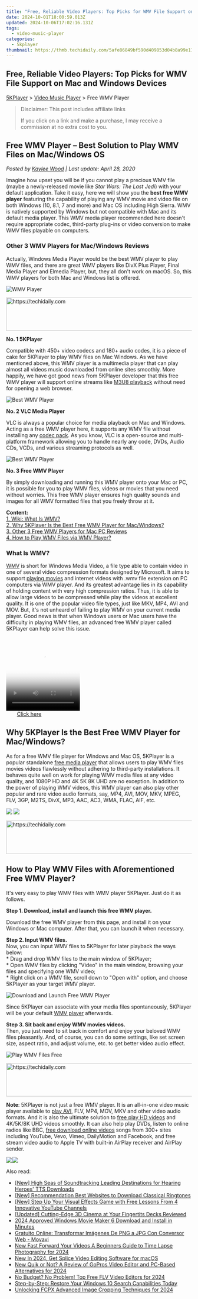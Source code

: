 ```yaml
---
title: "Free, Reliable Video Players: Top Picks for WMV File Support on Mac and Windows Devices"
date: 2024-10-01T18:00:59.013Z
updated: 2024-10-06T17:02:16.131Z
tags:
  - video-music-player
categories:
  - 5kplayer
thumbnail: https://thmb.techidaily.com/5afe86849bf590d409853d04b8a99e11d10b3e991d982afab53fab4cf94688c5.jpg
---
```


## Free, Reliable Video Players: Top Picks for WMV File Support on Mac and Windows Devices

[5KPlayer](https://tools.techidaily.com/5kplayer/products/) \> [Video Music Player](https://tools.techidaily.com/5kplayer/video-music-player/) \> Free WMV Player

>  Disclaimer: This post includes affiliate links
>
>  If you click on a link and make a purchase, I may receive a commission at no extra cost to you.
>

## Free WMV Player – Best Solution to Play WMV Files on Mac/Windows OS

 _Posted by [Kaylee Wood](https://www.quora.com/profile/Amanda-Hu-21) | Last update: April 28, 2020_ 

Imagine how upset you will be if you cannot play a precious WMV file (maybe a newly-released movie like _Star Wars: The Last Jedi_) with your default application. Take it easy, here we will show you the **best free WMV player** featuring the capability of playing any WMV movie and video file on both Windows (10, 8.1, 7 and more) and Mac OS including High Sierra. WMV is natively supported by Windows but not compatible with Mac and its default media player. This WMV media player recommended here doesn't require appropriate codec, third-party plug-ins or video conversion to make WMV files playable on computers.

### **Other 3 WMV Players for Mac/Windows Reviews**

Actually, Windows Media Player would be the best WMV player to play WMV files, and there are great WMV players like DivX Plus Player, Final Media Player and Elmedia Player, but, they all don't work on macOS. So, this WMV players for both Mac and Windows list is offered.

![WMV Player](https://www.5kplayer.com/video-music-player/img/5kplayer-icon-1202.png) 

<!-- affiliate ads begin -->
<a href="https://appsumo.8odi.net/c/5597632/2075476/7443" target="_top" id="2075476">
  <img src="//a.impactradius-go.com/display-ad/7443-2075476" border="0" alt="https://techidaily.com" width="728" height="90"/>
</a>
<img height="0" width="0" src="https://appsumo.8odi.net/i/5597632/2075476/7443" style="position:absolute;visibility:hidden;" border="0" />
<!-- affiliate ads end -->

**No. 1 5KPlayer**

Compatible with 450+ video codecs and 180+ audio codes, it is a piece of cake for 5KPlayer to play WMV files on Mac Windows. As we have mentioned above, this WMV player is a multimedia player that can play almost all videos music downloaded from online sites smoothly. More happily, we have got good news from 5KPlayer developer that this free WMV player will support online streams like [M3U8 playback](https://tools.techidaily.com/5kplayer/video-music-player/) without need for opening a web browser.

![Best WMV Player](https://www.5kplayer.com/video-music-player/img/vlc-streamer-icon-zjy-0304002.jpg) 

**No. 2 VLC Media Player**

VLC is always a popular choice for media playback on Mac and Windows. Acting as a free WMV player here, it supports any WMV file without installing any [codec pack](https://tools.techidaily.com/5kplayer/video-music-player/). As you know, VLC is a open-source and multi-platform framework allowing you to handle nearly any code, DVDs, Audio CDs, VCDs, and various streaming protocols as well.

![Best WMV Player](https://www.5kplayer.com/video-music-player/img/free-wmv-player.png) 

**No. 3 Free WMV Player**

By simply downloading and running this WMV player onto your Mac or PC, it is possible for you to play WMV files, videos or movies that you need without worries. This free WMV player ensures high quality sounds and images for all WMV formatted files that you freely throw at it.

**Content:**  
[1\. Wiki: What Is WMV?](https://tools.techidaily.com/5kplayer/video-music-player/)  
[2\. Why 5KPlayer Is the Best Free WMV Player for Mac/Windows?](https://tools.techidaily.com/5kplayer/video-music-player/)  
[3\. Other 3 Free WMV Players for Mac PC Reviews](https://tools.techidaily.com/5kplayer/video-music-player/)  
[4\. How to Play WMV Files via WMV Player?](https://tools.techidaily.com/5kplayer/video-music-player/)

### What Is WMV?

[WMV](https://en.wikipedia.org/wiki/Windows%5FMedia%5FVideo) is short for Windows Media Video, a file type able to contain video in one of several video compression formats designed by Microsoft. It aims to support [playing movies](https://tools.techidaily.com/5kplayer/video-music-player/) and internet videos with .wmv file extension on PC computers via WMV player. And its greatest advantage lies in its capability of holding content with very high compression ratios. Thus, it is able to allow large videos to be compressed while play the videos at excellent quality. It is one of the popular video file types, just like MKV, MP4, AVI and MOV. But, it's not unheard of failing to play WMV on your current media player. Good news is that when Windows users or Mac users have the difficulty in playing WMV files, an advanced free WMV player called 5KPlayer can help solve this issue.

<!-- affiliate ads begin -->
<span id="1304648">
					<video width="200" height="200" style="cursor:pointer"
           poster="//a.impactradius-go.com/display-clicktoplayimage/1304648.png"
           onclick="if(!this.playClicked){this.play();this.setAttribute('controls',true);this.playClicked=true;}">
	   <source src="//a.impactradius-go.com/display-ad/15852-1304648">
	   <img src="//a.impactradius-go.com/display-clicktoplayimage/1304648.png" style="border: none; height: 100%; width: 100%; object-fit: contain">
	</video>
	<div style="width:125px;text-align:center"><a href="javascript:window.open(decodeURIComponent('https%3A%2F%2Fthefitville.pxf.io%2Fc%2F5597632%2F1304648%2F15852'), '_blank');void(0);">Click here</a></div>
</span>
<img height="0" width="0" src="https://imp.pxf.io/i/5597632/1304648/15852" style="position:absolute;visibility:hidden;" border="0" />
<!-- affiliate ads end -->

## Why 5KPlayer Is the Best Free WMV Player for Mac/Windows?

As for a free WMV file player for Windows and Mac OS, 5KPlayer is a popular standalone [free media player](https://tools.techidaily.com/5kplayer/video-music-player/) that allows users to play WMV files movies videos flawlessly without adhering to third-party installations. It behaves quite well on work for playing WMV media files at any video quality, and 1080P HD and 4K 5K 8K UHD are no exception. In addition to the power of playing WMV videos, this WMV player can also play other popular and rare video audio formats, say, MP4, AVI, MOV, MKV, MPEG, FLV, 3GP, M2TS, DivX, MP3, AAC, AC3, WMA, FLAC, AIF, etc.

[![](https://www.5kplayer.com/video-music-player/../button/freedownwhitewin.png)](https://tools.techidaily.com/5kplayer/products/) [![](https://www.5kplayer.com/video-music-player/../button/freedownbackmac.png)](https://tools.techidaily.com/5kplayer/products/) 

<!-- affiliate ads begin -->
<a href="https://ephamedtechinc.pxf.io/c/5597632/2136617/26400" target="_top" id="2136617">
  <img src="//a.impactradius-go.com/display-ad/26400-2136617" border="0" alt="https://techidaily.com" width="728" height="90"/>
</a>
<img height="0" width="0" src="https://ephamedtechinc.pxf.io/i/5597632/2136617/26400" style="position:absolute;visibility:hidden;" border="0" />
<!-- affiliate ads end -->

## How to Play WMV Files with Aforementioned Free WMV Player?

It's very easy to play WMV files with WMV player 5KPlayer. Just do it as follows.

**Step 1\. Download, install and launch this free WMV player.**

Download the free WMV player from this page, and install it on your Windows or Mac computer. After that, you can launch it when necessary.

**Step 2\. Input WMV files.**  
 Now, you can input WMV files to 5KPlayer for later playback the ways below:  
 \* Drag and drop WMV files to the main window of 5KPlayer;  
 \* Open WMV files by clicking "Video" in the main window, browsing your files and specifying one WMV video;  
 \* Right click on a WMV file, scroll down to "Open with" option, and choose 5KPlayer as your target WMV player.

![Download and Launch Free WMV Player](https://www.5kplayer.com/video-music-player/img/youtube-0119-01.png) 

Since 5KPlayer can associate with your media files spontaneously, 5KPlayer will be your default [WMV player](https://tools.techidaily.com/5kplayer/video-music-player/) afterwards.

**Step 3\. Sit back and enjoy WMV movies videos.**  
 Then, you just need to sit back in comfort and enjoy your beloved WMV files pleasantly. And, of course, you can do some settings, like set screen size, aspect ratio, and adjust volume, etc. to get better video audio effect.

![Play WMV Files Free](https://www.5kplayer.com/video-music-player/img/5kplayer-play-video-free.jpg) 

<!-- affiliate ads begin -->
<a href="https://appsumo.8odi.net/c/5597632/2043596/7443" target="_top" id="2043596">
  <img src="//a.impactradius-go.com/display-ad/7443-2043596" border="0" alt="https://techidaily.com" width="728" height="90"/>
</a>
<img height="0" width="0" src="https://appsumo.8odi.net/i/5597632/2043596/7443" style="position:absolute;visibility:hidden;" border="0" />
<!-- affiliate ads end -->

**Note**: 5KPlayer is not just a free WMV player. It is an all-in-one video music player available to [play AVI](https://tools.techidaily.com/5kplayer/video-music-player/), FLV, MP4, MOV, MKV and other video audio formats. And it is also the ultimate solution to [free play HD videos](https://tools.techidaily.com/5kplayer/video-music-player/) and 4K/5K/8K UHD videos smoothly. It can also help play DVDs, listen to online radios like BBC, [free download online videos](https://tools.techidaily.com/5kplayer/youtube-download/) songs from 300+ sites including YouTube, Vevo, Vimeo, DailyMotion and Facebook, and free stream video audio to Apple TV with built-in AirPlay receiver and AirPlay sender.

[![](https://www.5kplayer.com/video-music-player/../button/freedownbackwin.png)](https://tools.techidaily.com/5kplayer/products/)[![](https://www.5kplayer.com/video-music-player/../button/freedownbackmac.png)](https://tools.techidaily.com/5kplayer/products/)

<ins class="adsbygoogle"
     style="display:block"
     data-ad-format="autorelaxed"
     data-ad-client="ca-pub-7571918770474297"
     data-ad-slot="1223367746"></ins>

<ins class="adsbygoogle"
     style="display:block"
     data-ad-client="ca-pub-7571918770474297"
     data-ad-slot="8358498916"
     data-ad-format="auto"
     data-full-width-responsive="true"></ins>

<span class="atpl-alsoreadstyle">Also read:</span>
<div><ul>
<li><a href="https://some-techniques.techidaily.com/new-high-seas-of-soundtracking-leading-destinations-for-hearing-heroes-tts-downloads/"><u>[New] High Seas of Soundtracking Leading Destinations for Hearing Heroes' TTS Downloads</u></a></li>
<li><a href="https://fox-cloud.techidaily.com/new-recommendation-best-websites-to-download-classical-ringtones/"><u>[New] Recommendation Best Websites to Download Classical Ringtones</u></a></li>
<li><a href="https://youtube-data.techidaily.com/tep-up-your-visual-effects-game-with-free-lessons-from-4-innovative-youtube-channels/"><u>[New] Step Up Your Visual Effects Game with Free Lessons From 4 Innovative YouTube Channels</u></a></li>
<li><a href="https://fox-links.techidaily.com/updated-cutting-edge-3d-cinema-at-your-fingertits-decks-reviewed/"><u>[Updated] Cutting-Edge 3D Cinema at Your Fingertits Decks Reviewed</u></a></li>
<li><a href="https://fox-cloud.techidaily.com/2024-approved-windows-movie-maker-6-download-and-install-in-minutes/"><u>2024 Approved Windows Movie Maker 6 Download and Install in Minutes</u></a></li>
<li><a href="https://win-howtos.techidaily.com/gratuito-online-transformar-imagenes-de-png-a-jpg-con-conversor-web-movavi/"><u>Gratuito Online: Transformar Imágenes De PNG a JPG Con Conversor Web - Movavi</u></a></li>
<li><a href="https://video-creation-software.techidaily.com/new-fast-forward-your-videos-a-beginners-guide-to-time-lapse-photography-for-2024/"><u>New Fast Forward Your Videos A Beginners Guide to Time Lapse Photography for 2024</u></a></li>
<li><a href="https://video-creation-software.techidaily.com/new-in-2024-get-splice-video-editing-software-for-macos/"><u>New In 2024, Get Splice Video Editing Software for macOS</u></a></li>
<li><a href="https://video-creation-software.techidaily.com/new-quik-or-not-a-review-of-gopros-video-editor-and-pc-based-alternatives-for-2024/"><u>New Quik or Not? A Review of GoPros Video Editor and PC-Based Alternatives for 2024</u></a></li>
<li><a href="https://video-creation-software.techidaily.com/no-budget-no-problem-top-free-flv-video-editors-for-2024/"><u>No Budget? No Problem! Top Free FLV Video Editors for 2024</u></a></li>
<li><a href="https://technical-tips.techidaily.com/step-by-step-restore-your-windows-10-search-capabilities-today/"><u>Step-by-Step: Restore Your Windows 10 Search Capabilities Today</u></a></li>
<li><a href="https://video-creation-software.techidaily.com/unlocking-fcpx-advanced-image-cropping-techniques-for-2024/"><u>Unlocking FCPX Advanced Image Cropping Techniques for 2024</u></a></li>
</ul></div>

